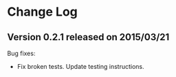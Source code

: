 
# Change Log

## Version 0.2.1 released on 2015/03/21

Bug fixes:

- Fix broken tests.  Update testing instructions.
